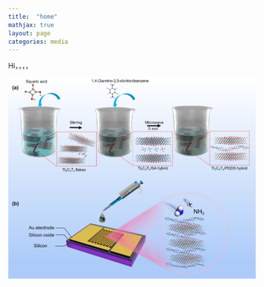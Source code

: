 ```yaml
---
title:  "home"
mathjax: true
layout: page
categories: media
---
```


Hi，，，，

![introduction](/introduction.jpg)
